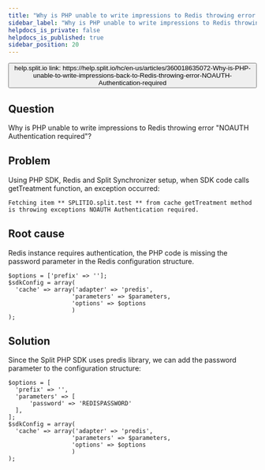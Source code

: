 ```yaml
---
title: "Why is PHP unable to write impressions to Redis throwing error \"NOAUTH Authentication required\"?"
sidebar_label: "Why is PHP unable to write impressions to Redis throwing error \"NOAUTH Authentication required\"?"
helpdocs_is_private: false
helpdocs_is_published: true
sidebar_position: 20
---
```


<p>
  <button style={{borderRadius:'8px', border:'1px', fontFamily:'Courier New', fontWeight:'800', textAlign:'left'}}> help.split.io link: https://help.split.io/hc/en-us/articles/360018635072-Why-is-PHP-unable-to-write-impressions-back-to-Redis-throwing-error-NOAUTH-Authentication-required </button>
</p>

## Question

Why is PHP unable to write impressions to Redis throwing error "NOAUTH Authentication required"?

## Problem

Using PHP SDK, Redis and Split Synchronizer setup, when SDK code calls getTreatment function, an exception occurred:
```
Fetching item ** SPLITIO.split.test ** from cache getTreatment method is throwing exceptions NOAUTH Authentication required.
```

## Root cause

Redis instance requires authentication, the PHP code is missing the password parameter in the Redis configuration structure.
```
$options = ['prefix' => ''];
$sdkConfig = array(
  'cache' => array('adapter' => 'predis', 
                  'parameters' => $parameters, 
                  'options' => $options
                  )
);
```

## Solution

Since the Split PHP SDK uses predis library, we can add the password parameter to the configuration structure:
```
$options = [
  'prefix' => '',
  'parameters' => [
      'password' => 'REDISPASSWORD'
  ],
];
$sdkConfig = array(
  'cache' => array('adapter' => 'predis', 
                  'parameters' => $parameters, 
                  'options' => $options
                  )
);
```